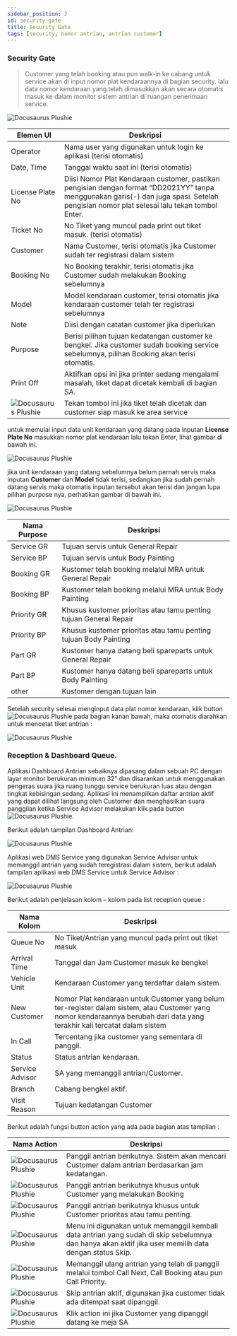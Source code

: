 ```yaml
---
sidebar_position: 2
id: security-gate
title: Security Gate
tags: [security, nomor antrian, antrian customer]
---
```


### **Security Gate**

> Customer yang telah booking atau pun walk-in ke cabang untuk service akan di input nomor plat kendaraannya di bagian security. lalu data nomor kendaraan yang telah dimasukkan akan secara otomatis masuk ke dalam monitor sistem antrian di ruangan penerimaan service.

![Docusaurus Plushie](/img/general-repair/security-gate/1.png)

| Elemen UI | Deskripsi |
|--------|--------|
| Operator | Nama user yang digunakan untuk login ke aplikasi (terisi otomatis) |
| Date, Time | Tanggal waktu saat ini (terisi otomatis) |
| License Plate No | Diisi Nomor Plat Kendaraan customer, pastikan pengisian dengan format “DD2021YY” tanpa menggunakan garis(-) dan juga spasi. Setelah pengisian nomor plat selesai lalu tekan tombol Enter. |
| Ticket No | No Tiket yang muncul pada print out tiket masuk. (terisi otomatis) |
| Customer | Nama Customer, terisi otomatis jika Customer sudah ter registrasi dalam sistem |
| Booking No | No Booking terakhir, terisi otomatis jika Customer sudah melakukan Booking sebelumnya |
| Model | Model kendaraan customer, terisi otomatis jika kendaraan customer telah ter registrasi sebelumnya |
| Note | Diisi dengan catatan customer jika diperlukan |
| Purpose | Berisi pilihan tujuan kedatangan customer ke bengkel. Jika customer sudah booking service sebelumnya, pilihan Booking akan terisi otomatis. |
| Print Off | Aktifkan opsi ini jika printer sedang mengalami masalah, tiket dapat dicetak kembali di bagian SA. |
| ![Docusaurus Plushie](/img/general-repair/security-gate/ok.png) | Tekan tombol ini jika tiket telah dicetak dan customer siap masuk ke area service |

untuk memulai input data unit kendaraan yang datang pada inputan **License Plate No** masukkan nomor plat kendaraan lalu tekan *Enter*, lihat gambar di bawah ini.

![Docusaurus Plushie](/img/general-repair/security-gate/3.png)

jika unit kendaraan yang datang sebelumnya belum pernah servis maka inputan **Customer** dan **Model** tidak terisi, sedangkan jika sudah pernah datang servis maka otomatis inputan tersebut akan terisi dan jangan lupa pilihan purpose nya, perhatikan gambar di bawah ini.

![Docusaurus Plushie](/img/general-repair/security-gate/4.png)

| Nama Purpose | Deskripsi |
|--------|--------|
| Service GR | Tujuan servis untuk General Repair |
| Service BP | Tujuan servis untuk Body Painting |
| Booking GR | Kustomer telah booking melalui MRA untuk General Repair |
| Booking BP | Kustomer telah booking melalui MRA untuk Body Painting |
| Priority GR | Khusus kustomer prioritas atau tamu penting tujuan General Repair	|
| Priority BP | Khusus kustomer prioritas atau tamu penting tujuan Body Painting|
| Part GR | Kustomer hanya datang beli spareparts untuk General Repair	|
| Part BP |	Kustomer hanya datang beli spareparts untuk Body Painting |
| other	| Kustomer dengan tujuan lain |

Setelah security selesai menginput data plat nomor kendaraan, klik button ![Docusaurus Plushie](/img/general-repair/security-gate/ok.png) pada bagian kanan bawah, maka otomatis diarahkan untuk mencetat tiket antrian :

![Docusaurus Plushie](/img/general-repair/security-gate/2.png)

### **Reception & Dashboard Queue**.

Aplikasi Dashboard Antrian sebaiknya dipasang dalam sebuah PC dengan layar monitor berukuran minimum 32” dan disarankan untuk menggunakan pengeras suara jika ruang tunggu service berukuran luas atau dengan tingkat kebisingan sedang. Aplikasi ini menampilkan daftar antrian aktif yang dapat dilihat langsung oleh Customer dan menghasilkan suara panggilan ketika Service Advisor melakukan klik pada button ![Docusaurus Plushie](/img/general-repair/reception/next.png). 

Berikut adalah tampilan Dashboard Antrian:

![Docusaurus Plushie](/img/general-repair/reception/1.png)

Aplikasi web DMS Service yang digunakan Service Advisor untuk memanggil antrian yang sudah teregistrasi dalam sistem, berikut adalah tampilan aplikasi web DMS Service untuk Service Advisor :

![Docusaurus Plushie](/img/general-repair/reception/2.png)

Berikut adalah penjelasan kolom – kolom pada list reception queue :


| Nama Kolom | Deskripsi |
|--------|--------|
| Queue No | No Tiket/Antrian yang muncul pada print out tiket masuk |
| Arrival Time | Tanggal dan Jam Customer masuk ke bengkel |
| Vehicle Unit | Kendaraan Customer yang terdaftar dalam sistem. |
| New Customer | Nomor Plat kendaraan untuk Customer yang belum ter-register dalam sistem, atau Customer yang nomor kendaraannya berubah dari data yang terakhir kali tercatat dalam sistem |
| In Call | Tercentang jika customer yang sementara di panggil. |
| Status | Status antrian kendaraan. |
| Service Advisor | SA yang memanggil antrian/Customer. |
| Branch | Cabang bengkel aktif. |
| Visit Reason | Tujuan kedatangan Customer |

Berikut adalah fungsi button action yang ada pada bagian atas tampilan :

| Nama Action | Deskripsi |
|--------|--------|
| ![Docusaurus Plushie](/img/general-repair/reception/next.png) | Panggil antrian berikutnya. Sistem akan mencari Customer dalam antrian berdasarkan jam kedatangan. | 
| ![Docusaurus Plushie](/img/general-repair/reception/booking.png) | Panggil antrian berikutnya khusus untuk Customer yang melakukan Booking | 
| ![Docusaurus Plushie](/img/general-repair/reception/priority.png) | Panggil antrian berikutnya khusus untuk Customer prioritas atau tamu penting. | 
| ![Docusaurus Plushie](/img/general-repair/reception/selected.png) | Menu ini digunakan untuk memanggil kembali data antrian yang sudah di skip sebelumnya dan hanya akan aktif jika user memilih data dengan status Skip. | 
| ![Docusaurus Plushie](/img/general-repair/reception/recall.png) | Memanggil ulang antrian yang telah di panggil melalui tombol Call Next, Call Booking atau pun Call Priority. | 
| ![Docusaurus Plushie](/img/general-repair/reception/skip.png) | Skip antrian aktif, digunakan jika customer tidak ada ditempat saat dipanggil. | 
| ![Docusaurus Plushie](/img/general-repair/reception/finish.png) | Klik action ini jika Customer yang dipanggil datang ke meja SA | 

<!--

![Docusaurus Plushie](/img/general-repair/reception/3.png)

Pada gambar di atas terdapat 3 cara untuk mencari identitas unit kendaraan, yaitu berdasarkan nomor plat, nomor rangka, dan nomor mesin, lalu klik enter atau klik button ![Docusaurus Plushie](/img/general-repair/reception/go.png).

Untuk tahap di reception ada tiga (3) proses untuk memulai, yaitu:

---



### **Melalui Sistem Antrian** 
Untuk tahap ini dengan menggunakan sistem antrian jika data unit kendaraan di input di bagian **Security Gate** dan **Service Advisor** tinggal memanggil antrian bisa di lihat pada bagian **[Reception](http://localhost:3000/docs/general-repair/reception/)**.

-->